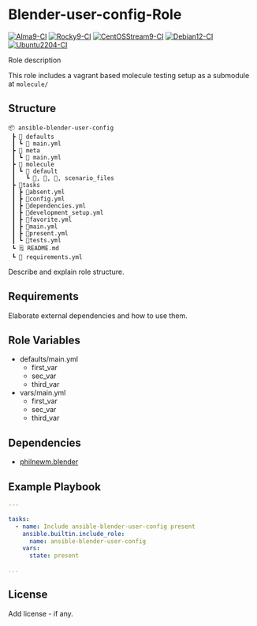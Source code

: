 # Blender-user-config-Role

[![Alma9-CI](https://github.com/philnewm/ansible-blender-user-config/actions/workflows/alma9-ci-caller.yml/badge.svg)](https://github.com/philnewm/ansible-blender-user-config/actions/workflows/alma9-ci-caller.yml)  [![Rocky9-CI](https://github.com/philnewm/ansible-blender-user-config/actions/workflows/rocky9-ci-caller.yml/badge.svg)](https://github.com/philnewm/ansible-blender-user-config/actions/workflows/rocky9-ci-caller.yml)  [![CentOSStream9-CI](https://github.com/philnewm/ansible-blender-user-config/actions/workflows/centosstream9-ci-caller.yml/badge.svg)](https://github.com/philnewm/ansible-blender-user-config/actions/workflows/centosstream9-ci-caller.yml)  [![Debian12-CI](https://github.com/philnewm/ansible-blender-user-config/actions/workflows/debian12-ci-caller.yml/badge.svg)](https://github.com/philnewm/ansible-blender-user-config/actions/workflows/debian12-ci-caller.yml)  [![Ubuntu2204-CI](https://github.com/philnewm/ansible-blender-user-config/actions/workflows/ubuntu2204-ci-caller.yml/badge.svg)](https://github.com/philnewm/ansible-blender-user-config/actions/workflows/ubuntu2204-ci-caller.yml)

Role description

This role includes a vagrant based molecule testing setup as a submodule at `molecule/`

## Structure

```code
📦 ansible-blender-user-config
 ┣ 📂 defaults
 ┃ ┗ 📜 main.yml
 ┣ 📂 meta
 ┃ ┗ 📜 main.yml
 ┣ 📂 molecule
 ┃ ┗ 📂 default
 ┃   ┗ 📜, 📜, 📜, scenario_files
 ┣ 📂tasks
 ┃ ┣ 📜absent.yml
 ┃ ┣ 📜config.yml
 ┃ ┣ 📜dependencies.yml
 ┃ ┣ 📜development_setup.yml
 ┃ ┣ 📜favorite.yml
 ┃ ┣ 📜main.yml
 ┃ ┣ 📜present.yml
 ┃ ┗ 📜tests.yml
 ┗ 🗒️ README.md
 ┗ 📓 requirements.yml

```

Describe and explain role structure.

## Requirements

Elaborate external dependencies and how to use them.

## Role Variables

* defaults/main.yml
  * first_var
  * sec_var
  * third_var
* vars/main.yml
  * first_var
  * sec_var
  * third_var

## Dependencies

* [philnewm.blender](https://galaxy.ansible.com/ui/standalone/roles/philnewm/blender/)

## Example Playbook

```yaml
---

tasks:
  - name: Include ansible-blender-user-config present
    ansible.builtin.include_role:
      name: ansible-blender-user-config
    vars:
      state: present

...
```

## License

Add license - if any.
